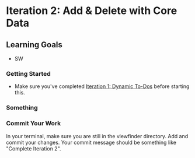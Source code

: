 # Iteration 2: Add & Delete with Core Data

## Learning Goals

* SW


### Getting Started

* Make sure you've completed [Iteration 1: Dynamic To-Dos]() before starting this.

### Something



### Commit Your Work

In your terminal, make sure you are still in the viewfinder directory. Add and commit your changes. Your commit message should be something like "Complete Iteration 2".
